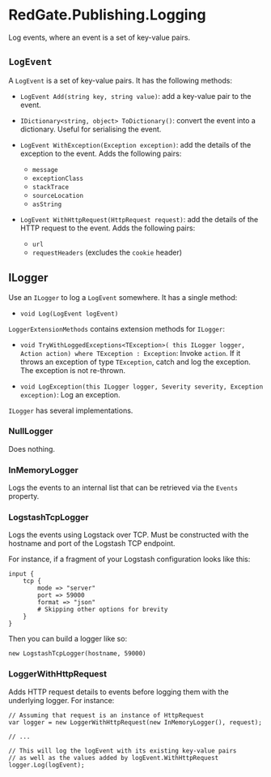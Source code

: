 # RedGate.Publishing.Logging

Log events, where an event is a set of key-value pairs.

## `LogEvent`

A `LogEvent` is a set of key-value pairs.
It has the following methods:

* `LogEvent Add(string key, string value)`:
  add a key-value pair to the event.

* `IDictionary<string, object> ToDictionary()`:
  convert the event into a dictionary.
  Useful for serialising the event.

* `LogEvent WithException(Exception exception)`:
  add the details of the exception to the event.
  Adds the following pairs:

  * `message`
  * `exceptionClass`
  * `stackTrace`
  * `sourceLocation`
  * `asString`

* `LogEvent WithHttpRequest(HttpRequest request)`:
  add the details of the HTTP request to the event.
  Adds the following pairs:

  * `url`
  * `requestHeaders` (excludes the `cookie` header)

## ILogger

Use an `ILogger` to log a `LogEvent` somewhere.
It has a single method:

* `void Log(LogEvent logEvent)`

`LoggerExtensionMethods` contains extension methods for `ILogger`:

* `void TryWithLoggedExceptions<TException>(
  this ILogger logger, Action action)
  where TException : Exception`:
  Invoke `action`.
  If it throws an exception of type `TException`,
  catch and log the exception.
  The exception is not re-thrown.

* `void LogException(this ILogger logger, Severity severity, Exception exception)`:
  Log an exception.

`ILogger` has several implementations.

### NullLogger

Does nothing.

### InMemoryLogger

Logs the events to an internal list
that can be retrieved via the `Events` property.

### LogstashTcpLogger

Logs the events using Logstack over TCP.
Must be constructed with the hostname and port of the Logstash TCP endpoint.

For instance, if a fragment of your Logstash configuration looks like this:

```
input {
    tcp {
        mode => "server"
        port => 59000
        format => "json"
        # Skipping other options for brevity
    }
}
```

Then you can build a logger like so:

```
new LogstashTcpLogger(hostname, 59000)
```

### LoggerWithHttpRequest

Adds HTTP request details to events before logging them with the underlying logger.
For instance:

```
// Assuming that request is an instance of HttpRequest
var logger = new LoggerWithHttpRequest(new InMemoryLogger(), request);

// ...

// This will log the logEvent with its existing key-value pairs
// as well as the values added by logEvent.WithHttpRequest
logger.Log(logEvent);
```
